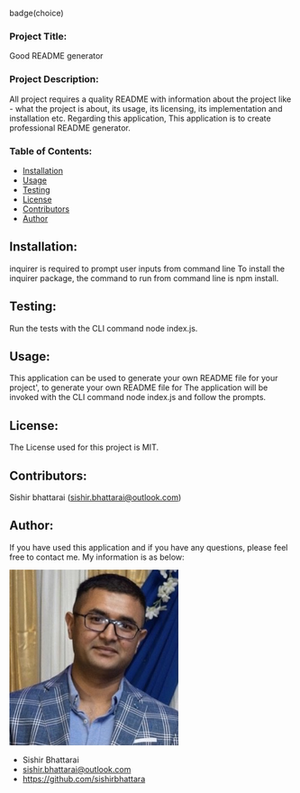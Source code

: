 
 
 badge(choice)
 
 ### Project Title: 
 Good README generator 

 ### Project Description: 
 All project requires a quality README with information about the project like - what the project is about, its usage, its licensing, its implementation and installation etc. Regarding this application, This application is to create professional README generator.
 
 ### Table of Contents:

 * [Installation](#Installation)
 * [Usage](#Usage)
 * [Testing](#Testing)
 * [License](#License)
 * [Contributors](#Contributors)
 * [Author](#Author)
 
 ## Installation:
 inquirer is required to prompt user inputs from command line
 To install the inquirer package, the command to run from command line is npm install. 

 ## Testing:
 Run the tests with the CLI command node index.js.

 ## Usage:
 This application can be used to generate your own README file for your project', to generate your own README file for
 The application will be invoked with the CLI command node index.js and follow the prompts.

 ## License:
 The License used for this project is MIT.

 ## Contributors:
 Sishir bhattarai (sishir.bhattarai@outlook.com)
 
 ## Author:
 If you have used this application and if you have any questions, please feel free to contact me. My information is as below:

 ![](./Assets/images/image3.jpg)

 * Sishir Bhattarai
 * sishir.bhattarai@outlook.com
 * https://github.com/sishirbhattara
 